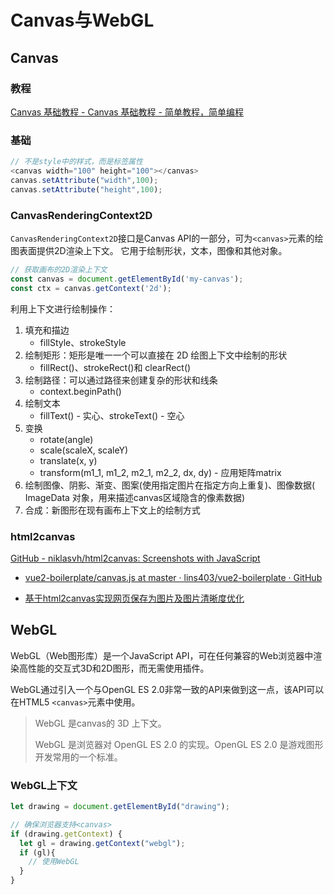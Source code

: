 # Canvas与WebGL

## Canvas

### 教程

[Canvas 基础教程 - Canvas 基础教程 - 简单教程，简单编程](https://www.twle.cn/l/yufei/canvas/canvas-basic-index.html)

### 基础

```js
// 不是style中的样式，而是标签属性
<canvas width="100" height="100"></canvas>
canvas.setAttribute("width",100);
canvas.setAttribute("height",100);
```



### CanvasRenderingContext2D

`CanvasRenderingContext2D`接口是Canvas API的一部分，可为`<canvas>`元素的绘图表面提供2D渲染上下文。 它用于绘制形状，文本，图像和其他对象。

```js
// 获取画布的2D渲染上下文
const canvas = document.getElementById('my-canvas');
const ctx = canvas.getContext('2d');
```

利用上下文进行绘制操作：

1. 填充和描边
   - fillStyle、strokeStyle
2. 绘制矩形：矩形是唯一一个可以直接在 2D 绘图上下文中绘制的形状
   - fillRect()、strokeRect()和 clearRect()
3. 绘制路径：可以通过路径来创建复杂的形状和线条
   - context.beginPath()
4. 绘制文本
   - fillText() - 实心、strokeText() - 空心
5. 变换
   - rotate(angle)
   - scale(scaleX, scaleY)
   - translate(x, y)
   - transform(m1_1, m1_2, m2_1, m2_2, dx, dy) - 应用矩阵matrix
6. 绘制图像、阴影、渐变、图案(使用指定图片在指定方向上重复)、图像数据( ImageData 对象，用来描述canvas区域隐含的像素数据)
7. 合成：新图形在现有画布上下文上的绘制方式

### html2canvas

[GitHub - niklasvh/html2canvas: Screenshots with JavaScript](https://github.com/niklasvh/html2canvas)

- [vue2-boilerplate/canvas.js at master · lins403/vue2-boilerplate · GitHub](https://github.com/lins403/vue2-boilerplate/blob/master/src/vendor/canvas.js)

- [基于html2canvas实现网页保存为图片及图片清晰度优化](https://segmentfault.com/a/1190000011478657)

## WebGL

WebGL（Web图形库）是一个JavaScript API，可在任何兼容的Web浏览器中渲染高性能的交互式3D和2D图形，而无需使用插件。

WebGL通过引入一个与OpenGL ES 2.0非常一致的API来做到这一点，该API可以在HTML5 `<canvas>`元素中使用。 

> WebGL 是canvas的 3D 上下文。
>
> WebGL 是浏览器对 OpenGL ES 2.0 的实现。OpenGL ES 2.0 是游戏图形开发常用的一个标准。

### WebGL上下文

```js
let drawing = document.getElementById("drawing");

// 确保浏览器支持<canvas> 
if (drawing.getContext) {
  let gl = drawing.getContext("webgl");
  if (gl){
    // 使用WebGL 
  }
}
```

